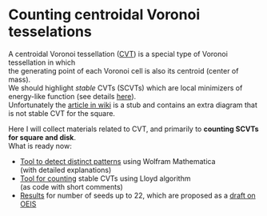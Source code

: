 # Counting centroidal Voronoi tesselations

A centroidal Voronoi tessellation ([CVT](https://people.sc.fsu.edu/~jburkardt/classes/urop_2016/du_faber_gunzburger.pdf)) is a special type of Voronoi tessellation in which   
the generating point of each Voronoi cell is also its centroid (center of mass).  
We should highlight _stable_ CVTs (SCVTs) which are local minimizers of energy-like function (see details [here](https://www.microsoft.com/en-us/research/wp-content/uploads/2016/12/On-Centroidal-Voronoi-Tessellation-Energy-Smoothness-and-Fast-Computation.pdf)).  
Unfortunately the [article in wiki](https://en.wikipedia.org/wiki/Centroidal_Voronoi_tessellation) is a stub and contains an extra diagram that is not stable CVT for the square.  

Here I will collect materials related to CVT, and primarily to **counting SCVTs for square and disk**.   
What is ready now:  
- [Tool to detect distinct patterns](DetectPatterns.nb) using Wolfram Mathematica  
(with detailed explanations)
- [Tool for counting](CVTCountingSimple.nb) stable CVTs using Lloyd algorithm  
(as code with short comments)
- [Results](Results) for number of seeds up to 22, which are proposed as a [draft on OEIS]()
